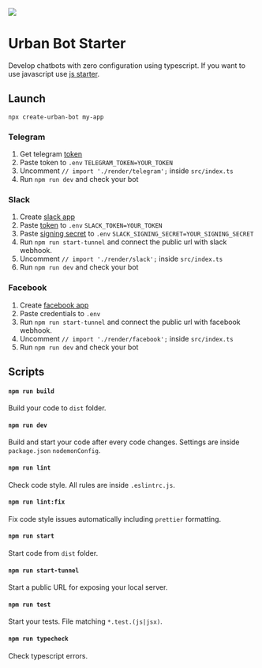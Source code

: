 ![](https://i.ibb.co/QfQ1SwT/ts.png)
# Urban Bot Starter

Develop chatbots with zero configuration using typescript. If you want to use javascript use [js starter](https://github.com/urban-bot/urban-bot-starter-javascript).

## Launch
```shell
npx create-urban-bot my-app
```

### Telegram
 1. Get telegram [token](https://core.telegram.org/bots#6-botfather)
 2. Paste token to `.env` `TELEGRAM_TOKEN=YOUR_TOKEN`
 3. Uncomment `// import './render/telegram';` inside `src/index.ts` 
 4. Run `npm run dev` and check your bot

### Slack

 1. Create [slack app](https://slack.com/intl/en-ru/help/articles/115005265703-Create-a-bot-for-your-workspace)
 2. Paste [token](https://api.slack.com/authentication/token-types#granular_bot) to `.env` `SLACK_TOKEN=YOUR_TOKEN` 
 3. Paste [signing secret](https://api.slack.com/authentication/verifying-requests-from-slack#about) to `.env` `SLACK_SIGNING_SECRET=YOUR_SIGNING_SECRET`
 4. Run `npm run start-tunnel` and connect the public url with slack webhook.
 5. Uncomment `// import './render/slack';` inside `src/index.ts`
 6. Run `npm run dev` and check your bot
 
 ### Facebook
 
  1. Create [facebook app](https://developers.facebook.com/docs/messenger-platform/getting-started/app-setup)
  2. Paste credentials to `.env`
  3. Run `npm run start-tunnel` and connect the public url with facebook webhook.
  4. Uncomment `// import './render/facebook';` inside `src/index.ts`
  5. Run `npm run dev` and check your bot


## Scripts
#### `npm run build`
Build your code to `dist` folder.
#### `npm run dev`
Build and start your code after every code changes. Settings are inside `package.json` `nodemonConfig`.
#### `npm run lint`
Check code style. All rules are inside `.eslintrc.js`.
#### `npm run lint:fix`
Fix code style issues automatically including `prettier` formatting.
#### `npm run start`
Start code from `dist` folder.
#### `npm run start-tunnel`
Start a public URL for exposing your local server.
#### `npm run test`
Start your tests. File matching `*.test.(js|jsx)`.
#### `npm run typecheck`
Check typescript errors.

